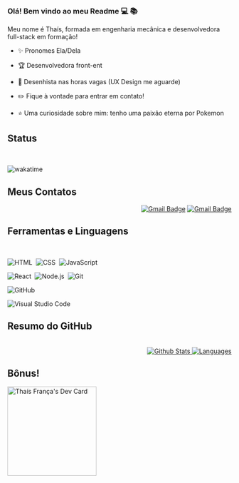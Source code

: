 ### Olá! Bem vindo ao meu Readme :computer: :books:

Meu nome é Thaís, formada em engenharia mecânica e desenvolvedora full-stack em formação!

- ✨ Pronomes Ela/Dela

- :trophy: Desenvolvedora front-ent

- :art: Desenhista nas horas vagas (UX Design me aguarde)

- :pencil2: Fique à vontade para entrar em contato!

- :star: Uma curiosidade sobre mim: tenho uma paixão eterna por Pokemon

## Status

<br>

![wakatime](https://wakatime.com/badge/user/c1dc92e3-6d82-4a50-a6d2-1c91da2b0184.svg)

## Meus Contatos

<div align = "end">

[![Gmail Badge](https://img.shields.io/badge/Gmail-D14836?style=for-the-badge&logo=gmail&logoColor=white=mailto:tfrancag@gmail.com)](mailto:tfrancag@gmail.com) [![Gmail Badge](https://img.shields.io/badge/LinkedIn-0077B5?style=for-the-badge&logo=linkedin&logoColor=white)](https://www.linkedin.com/in/thais-fran%C3%A7a-galembeck-a43331b0)

 </div>

## Ferramentas e Linguagens

<br>
<div align = "start">

![HTML](https://img.shields.io/badge/-HTML-05122A?style=flat&logo=HTML5)&nbsp;
![CSS](https://img.shields.io/badge/-CSS-05122A?style=flat&logo=CSS3&logoColor=1572B6)&nbsp;
![JavaScript](https://img.shields.io/badge/-JavaScript-05122A?style=flat&logo=javascript)&nbsp;

![React](https://img.shields.io/badge/-React-05122A?style=flat&logo=react)&nbsp;
![Node.js](https://img.shields.io/badge/-Node.js-05122A?style=flat&logo=node.js)&nbsp;
![Git](https://img.shields.io/badge/-Git-05122A?style=flat&logo=git)&nbsp;

![GitHub](https://img.shields.io/badge/-GitHub-05122A?style=flat&logo=github)&nbsp;

![Visual Studio Code](https://img.shields.io/badge/-Visual%20Studio%20Code-05122A?style=flat&logo=visual-studio-code&logoColor=007ACC)&nbsp;

</div>

## Resumo do GitHub

<br>

<div align = "end">

  <a href="https://github.com/anuraghazra/github-readme-stats">
    <img  max-width = "50%" src="https://github-readme-stats.vercel.app/api?username=ThaisFrancaG&show_icons=true&hide_border=true&theme=nord&bg_color=22272E&hide_rank=false" alt="Github Stats"/>
  </a><a href="https://github.com/anuraghazra/github-readme-stats">
    <img max-width = "50%"src="https://github-readme-stats.vercel.app/api/top-langs/?username=ThaisFrancaG&layout=compact&hide_border=true&theme=nord&bg_color=22272E&card_width=250" alt="Languages" />
  </a>
</div>

## Bônus!

<div  align = "start">

<a  href="https://app.daily.dev/AhiruBlue"><img  src="https://api.daily.dev/devcards/683006d1c7564bae826100b41c4299b4.png?r=qb8"  width="200"  alt="Thaís França's Dev Card"/></a>

</div>

